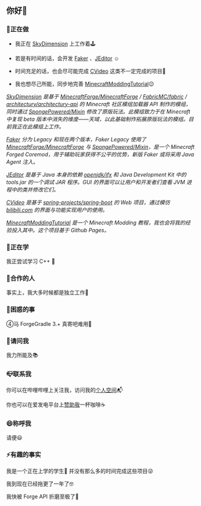 ## 你好👋

### 🔭正在做

- 我正在 [SkyDimension](https://github.com/CoolCLK/SkyDimension/) 上工作着🕹

- 若是有时间的话，会开发 [Faker](https://github.com/CoolCLK/Faker) 、[JEditor](https://github.com/CoolCLK/JEditor) ☺

- 时间充足的话，也会尽可能完成 [CVideo](https://github.com/CoolCLK/CVideo) 这类不一定完成的项目🥲

- 我也想尽己所能，同步地完善 [MinecraftModdingTutorial](https://github.com/CoolCLK/MinecraftModdingTutorial)😉

*[SkyDimension](https://github.com/CoolCLK/SkyDimension/) 是基于 [MinecraftForge/MinecraftForge](https://github.com/MinecraftForge/MinecraftForge) / [FabricMC/fabric](https://github.com/FabricMC/fabric/releases) / [architectury/architectury-api](https://github.com/architectury/architectury-api) 的 Minecraft 社区模组加载器 API 制作的模组，同时通过 [SpongePowered/Mixin](https://github.com/SpongePowered/Mixin) 修改了原版玩法。此模组致力于在 Minecraft 中复现 beta 版本中消失的维度——天域，以此基础制作拓展原版玩法的模组。目前我正在此模组上工作。*

*[Faker](https://github.com/CoolCLK/Faker) 分为 Legacy 和现在两个版本，Faker Legacy 使用了 [MinecraftForge/MinecraftForge](https://github.com/MinecraftForge/MinecraftForge) 与 [SpongePowered/Mixin](https://github.com/SpongePowered/Mixin)，是一个 Minecraft Forged Coremod，用于辅助玩家获得不公平的优势，新版 Faker 或将采用 Java Agent 注入。*

*[JEditor](https://github.com/CoolCLK/JEditor) 是基于 Java 本身的依赖 [openjdk/jfx](https://github.com/openjdk/jfx) 和 Java Development Kit 中的 tools.jar 的一个调试 JAR 程序。GUI 的界面可以让用户和开发者们查看 JVM 进程中的类并修改它们。*

*[CVideo](https://github.com/CoolCLK/CVideo) 是基于 [spring-projects/spring-boot](https://github.com/spring-projects/spring-boot) 的 Web 项目，通过模仿 [bilibili.com](https://www.bilibili.com/) 的界面与功能实现用户的使用。*

*[MinecraftModdingTutorial](https://github.com/CoolCLK/MinecraftModdingTutorial) 是一个 Minecraft Modding 教程，我也会将我的经验投入其中。这个项目基于 Github Pages。*

### 🌱正在学

我正尝试学习 C++ 📔

### 👯合作的人

事实上，我大多时候都是独立工作🧳

### 🤔困惑的事

④马 ForgeGradle 3.+ 真寄吧难用🗿

### 💬请问我

我力所能及📚

### 📪联系我

你可以在哔哩哔哩上关注我，访问我的[个人空间](https://space.bilibili.com/397180026)📬

你也可以在爱发电平台上[赞助我](https://afdian.com/a/_coolclk_)一杯咖啡☕

### 😄称呼我

请便😃

### ⚡有趣的事实

我是一个正在上学的学生🤪 并没有那么多的时间完成这些项目😜

我到现在已经拖更了一年了🤓

我快被 Forge API 折磨至极了🫠
